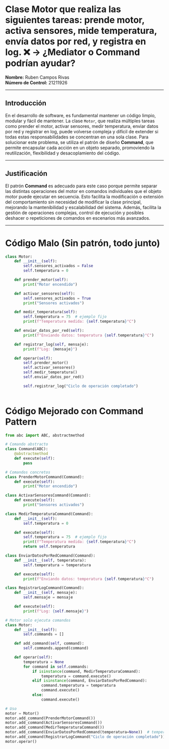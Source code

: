 # Clase Motor que realiza las siguientes tareas: prende motor, activa sensores, mide temperatura, envía datos por red, y registra en log. ❌ → ¿Mediator o Command podrían ayudar?

**Nombre:** Ruben Campos Rivas  
**Número de Control:** 21211926  

---

## Introducción

En el desarrollo de software, es fundamental mantener un código limpio, modular y fácil de mantener. La clase `Motor`, que realiza múltiples tareas como prender el motor, activar sensores, medir temperatura, enviar datos por red y registrar en log, puede volverse compleja y difícil de extender si todas estas responsabilidades se concentran en una sola clase. Para solucionar este problema, se utiliza el patrón de diseño **Command**, que permite encapsular cada acción en un objeto separado, promoviendo la reutilización, flexibilidad y desacoplamiento del código.

---

## Justificación

El patrón **Command** es adecuado para este caso porque permite separar las distintas operaciones del motor en comandos individuales que el objeto motor puede ejecutar en secuencia. Esto facilita la modificación o extensión del comportamiento sin necesidad de modificar la clase principal, mejorando la mantenibilidad y escalabilidad del sistema. Además, facilita la gestión de operaciones complejas, control de ejecución y posibles deshacer o repeticiones de comandos en escenarios más avanzados.

---

# Código Malo (Sin patrón, todo junto)

```python
class Motor:
    def __init__(self):
        self.sensores_activados = False
        self.temperatura = 0

    def prender_motor(self):
        print("Motor encendido")

    def activar_sensores(self):
        self.sensores_activados = True
        print("Sensores activados")

    def medir_temperatura(self):
        self.temperatura = 75  # ejemplo fijo
        print(f"Temperatura medida: {self.temperatura}°C")

    def enviar_datos_por_red(self):
        print(f"Enviando datos: temperatura {self.temperatura}°C")

    def registrar_log(self, mensaje):
        print(f"Log: {mensaje}")

    def operar(self):
        self.prender_motor()
        self.activar_sensores()
        self.medir_temperatura()
        self.enviar_datos_por_red()

        self.registrar_log("Ciclo de operación completado")
        
```
# Código Mejorado con Command Pattern

```python
from abc import ABC, abstractmethod

# Comando abstracto
class Command(ABC):
    @abstractmethod
    def execute(self):
        pass

# Comandos concretos
class PrenderMotorCommand(Command):
    def execute(self):
        print("Motor encendido")

class ActivarSensoresCommand(Command):
    def execute(self):
        print("Sensores activados")

class MedirTemperaturaCommand(Command):
    def __init__(self):
        self.temperatura = 0

    def execute(self):
        self.temperatura = 75  # ejemplo fijo
        print(f"Temperatura medida: {self.temperatura}°C")
        return self.temperatura

class EnviarDatosPorRedCommand(Command):
    def __init__(self, temperatura):
        self.temperatura = temperatura

    def execute(self):
        print(f"Enviando datos: temperatura {self.temperatura}°C")

class RegistrarLogCommand(Command):
    def __init__(self, mensaje):
        self.mensaje = mensaje

    def execute(self):
        print(f"Log: {self.mensaje}")

# Motor solo ejecuta comandos
class Motor:
    def __init__(self):
        self.commands = []

    def add_command(self, command):
        self.commands.append(command)

    def operar(self):
        temperatura = None
        for command in self.commands:
            if isinstance(command, MedirTemperaturaCommand):
                temperatura = command.execute()
            elif isinstance(command, EnviarDatosPorRedCommand):
                command.temperatura = temperatura
                command.execute()
            else:
                command.execute()

# Uso
motor = Motor()
motor.add_command(PrenderMotorCommand())
motor.add_command(ActivarSensoresCommand())
motor.add_command(MedirTemperaturaCommand())
motor.add_command(EnviarDatosPorRedCommand(temperatura=None))  # temperatura se actualiza en operar
motor.add_command(RegistrarLogCommand("Ciclo de operación completado"))
motor.operar()
